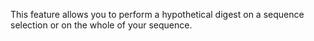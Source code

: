 

This feature allows you to perform a hypothetical digest on a sequence
selection or on the whole of your sequence.
